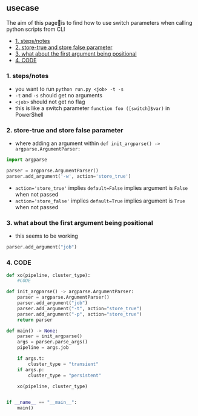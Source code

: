 ## usecase
The aim of this page📝is to find how to use switch parameters when calling python scripts from CLI

<!-- TOC -->

- [1. steps/notes](#1-stepsnotes)
- [2. store-true and store false parameter](#2-store-true-and-store-false-parameter)
- [3. what about the first argument being positional](#3-what-about-the-first-argument-being-positional)
- [4. CODE](#4-code)

<!-- /TOC -->

### 1. steps/notes
* you want to run `python run.py <job> -t -s`
* `-t` and `-s` should get no arguments
* `<job>` should not get no flag
* this is like a switch parameter `function foo ([switch]$var)` in PowerShell

### 2. store-true and store false parameter
* where adding an argument within `def init_argparse() -> argparse.ArgumentParser:`

```python
import argparse

parser = argparse.ArgumentParser()
parser.add_argument('-w', action='store_true')
```

* `action='store_true'` implies `default=False` implies argument is `False` when not passed
* `action='store_false'` implies `default=True` implies argument is `True` when not passed   

### 3. what about the first argument being positional
* this seems to be working

```python
parser.add_argument("job")
```

### 4. CODE

```python
def xo(pipeline, cluster_type):
    #CODE

def init_argparse() -> argparse.ArgumentParser:
    parser = argparse.ArgumentParser()
    parser.add_argument("job")
    parser.add_argument("-t", action="store_true")
    parser.add_argument("-p", action="store_true")
    return parser

def main() -> None:
    parser = init_argparse()
    args = parser.parse_args()
    pipeline = args.job

    if args.t:
        cluster_type = "transient"
    if args.p:
        cluster_type = "persistent"

    xo(pipeline, cluster_type)


if __name__ == "__main__":
    main()
```
